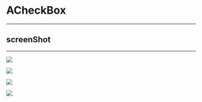 # ACheckBox

---

## screenShot

---
![](http://ww4.sinaimg.cn/large/b45f56f6gw1f6ueokzh07g207a0cxdkl.gif)

![](http://ww3.sinaimg.cn/large/b45f56f6gw1f6ueatdq0jg207a0cy40t.gif)


![](http://ww4.sinaimg.cn/mw690/b45f56f6gw1f6ucv75nsfj20u01hc76z.jpg)

![](http://ww1.sinaimg.cn/mw690/b45f56f6gw1f6ucwd8e9yj20u01hcwh8.jpg)
